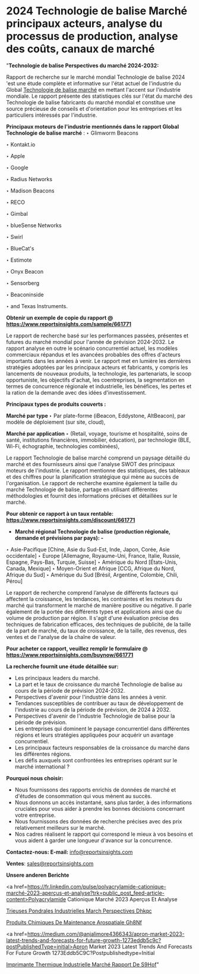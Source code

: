 # 2024 Technologie de balise Marché principaux acteurs, analyse du processus de production, analyse des coûts, canaux de marché

"<strong>Technologie de balise Perspectives du marché 2024-2032:</strong>

Rapport de recherche sur le marché mondial Technologie de balise 2024 'est une étude complète et informative sur l'état actuel de l'industrie du Global <a href=https://www.reportsinsights.com/sample/661771>Technologie de balise marché</a> en mettant l'accent sur l'industrie mondiale. Le rapport présente des statistiques clés sur l'état du marché des Technologie de balise fabricants du marché mondial et constitue une source précieuse de conseils et d'orientation pour les entreprises et les particuliers intéressés par l'industrie.

<strong>Principaux moteurs de l'industrie mentionnés dans le rapport Global Technologie de balise marché</strong> :
‣ Glimworm Beacons

‣ Kontakt.io

‣ Apple

‣ Google

‣ Radius Networks

‣ Madison Beacons

‣ RECO

‣ Gimbal

‣ blueSense Networks

‣ Swirl

‣ BlueCat's

‣ Estimote

‣ Onyx Beacon

‣ Sensorberg

‣ Beaconinside

‣ and Texas Instruments.

<strong>Obtenir un exemple de copie du rapport @ <a href=https://www.reportsinsights.com/sample/661771>https://www.reportsinsights.com/sample/661771</a></strong>

Le rapport de recherche basé sur les performances passées, présentes et futures du marché mondial pour l'année de prévision 2024-2032. Le rapport analyse en outre le scénario concurrentiel actuel, les modèles commerciaux répandus et les avancées probables des offres d'acteurs importants dans les années à venir. Le rapport met en lumière les dernières stratégies adoptées par les principaux acteurs et fabricants, y compris les lancements de nouveaux produits, la technologie, les partenariats, le scoop opportuniste, les objectifs d'achat, les coentreprises, la segmentation en termes de concurrence régionale et industrielle, les bénéfices, les pertes et la ration de la demande avec des idées d'investissement.

<strong>Principaux types de produits couverts :</strong>

<strong>Marché par type </strong>
‣ Par plate-forme (iBeacon, Eddystone, AltBeacon), par modèle de déploiement (sur site, cloud),

<strong>Marché par application </strong>
‣ (Retail, voyage, tourisme et hospitalité, soins de santé, institutions financières, immobilier, éducation), par technologie (BLE, Wi-Fi, échographie, technologies combinées),

Le rapport Technologie de balise marché comprend un paysage détaillé du marché et des fournisseurs ainsi que l'analyse SWOT des principaux moteurs de l'industrie. Le rapport mentionne des statistiques, des tableaux et des chiffres pour la planification stratégique qui mène au succès de l'organisation. Le rapport de recherche examine également la taille du marché Technologie de balise, partage en utilisant différentes méthodologies et fournit des informations précises et détaillées sur le marché.

<strong>Pour obtenir ce rapport à un taux rentable: <a href=https://www.reportsinsights.com/discount/661771>https://www.reportsinsights.com/discount/661771</a></strong>
<ul>
  <li><strong>Marché régional Technologie de balise (production régionale, demande et prévisions par pays): -</strong></li>
</ul>
‣ Asie-Pacifique [Chine, Asie du Sud-Est, Inde, Japon, Corée, Asie occidentale]
‣ Europe [Allemagne, Royaume-Uni, France, Italie, Russie, Espagne, Pays-Bas, Turquie, Suisse]
‣ Amérique du Nord [États-Unis, Canada, Mexique]
‣ Moyen-Orient et Afrique [CCG, Afrique du Nord, Afrique du Sud]
‣ Amérique du Sud [Brésil, Argentine, Colombie, Chili, Pérou]

Le rapport de recherche comprend l’analyse de différents facteurs qui affectent la croissance, les tendances, les contraintes et les moteurs du marché qui transforment le marché de manière positive ou négative. Il parle également de la portée des différents types et applications ainsi que du volume de production par région. Il s'agit d'une évaluation précise des techniques de fabrication efficaces, des techniques de publicité, de la taille de la part de marché, du taux de croissance, de la taille, des revenus, des ventes et de l'analyse de la chaîne de valeur.

<strong>Pour acheter ce rapport, veuillez remplir le formulaire @   <a href=https://www.reportsinsights.com/buynow/661771>https://www.reportsinsights.com/buynow/661771</a></strong>

<strong>La recherche fournit une étude détaillée sur:</strong>
<ul>
  <li>Les principaux leaders du marché.</li>
  <li>La part et le taux de croissance du marché Technologie de balise au cours de la période de prévision 2024-2032.</li>
  <li>Perspectives d'avenir pour l'industrie dans les années à venir.</li>
  <li>Tendances susceptibles de contribuer au taux de développement de l'industrie au cours de la période de prévision, de 2024 à 2032.</li>
  <li>Perspectives d'avenir de l'industrie Technologie de balise pour la période de prévision.</li>
  <li>Les entreprises qui dominent le paysage concurrentiel dans différentes régions et leurs stratégies appliquées pour acquérir un avantage concurrentiel.</li>
  <li>Les principaux facteurs responsables de la croissance du marché dans les différentes régions.</li>
  <li>Les défis auxquels sont confrontées les entreprises opérant sur le marché international ?</li>
</ul>
<strong>Pourquoi nous choisir:</strong>
<ul>
  <li>Nous fournissons des rapports enrichis de données de marché et d'études de consommation qui vous mènent au succès.</li>
  <li>Nous donnons un accès instantané, sans plus tarder, à des informations cruciales pour vous aider à prendre les bonnes décisions concernant votre entreprise.</li>
  <li>Nous fournissons des données de recherche précises avec des prix relativement meilleurs sur le marché.</li>
  <li>Nos cadres réalisent le rapport qui correspond le mieux à vos besoins et vous aident à garder une longueur d'avance sur la concurrence.</li>
</ul>
<strong>Contactez-nous:
</strong><strong>E-mail:</strong> <a href=mailto:info@reportsinsights.com>info@reportsinsights.com</a>

<strong>Ventes</strong>: <a href=mailto:sales@reportsinsights.com>sales@reportsinsights.com</a>

<strong>Unsere anderen Berichte</strong>

<a href=https://fr.linkedin.com/pulse/polyacrylamide-cationique-marché-2023-aperçus-et-analyse?trk=public_post_feed-article-content>Polyacrylamide Cationique Marché 2023 Aperçus Et Analyse</a>

<a href=https://www.linkedin.com/pulse/trieuses-pond%C3%A9rales-industrielles-march%C3%A9-perspectives-dhkqc/>Trieuses Pondrales Industrielles March Perspectives Dhkqc</a>

<a href=https://www.linkedin.com/pulse/produits-chimiques-de-maintenance-a%C3%A9rospatiale-gh8nf/>Produits Chimiques De Maintenance Arospatiale Gh8Nf</a>

<a href=https://medium.com/@anjalimore4366343/apron-market-2023-latest-trends-and-forecasts-for-future-growth-1273eddb5c9c?postPublishedType=initial>Apron Market 2023 Latest Trends And Forecasts For Future Growth 1273Eddb5C9C?Postpublishedtype=Initial</a>

<a href=https://fr.linkedin.com/pulse/imprimante-thermique-industrielle-marché-rapport-de-s9hof/>Imprimante Thermique Industrielle Marché Rapport De S9Hof</a>"
